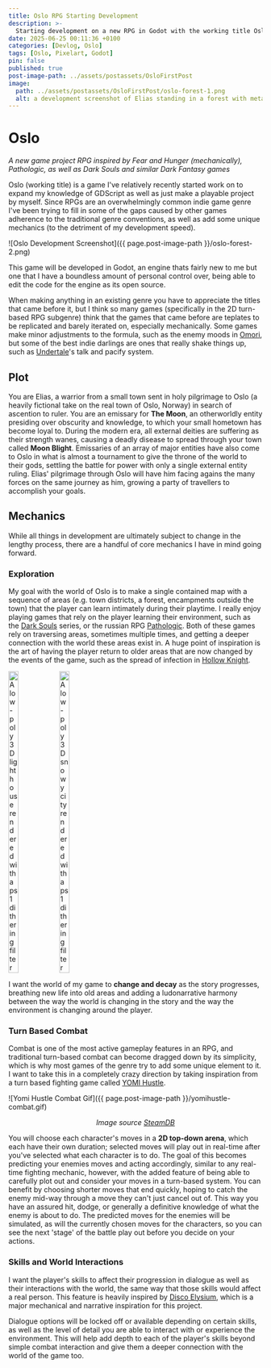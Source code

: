 ```yaml
---
title: Oslo RPG Starting Development
description: >-
  Starting development on a new RPG in Godot with the working title Oslo
date: 2025-06-25 00:11:36 +0100
categories: [Devlog, Oslo]
tags: [Oslo, Pixelart, Godot]
pin: false
published: true
post-image-path: ../assets/postassets/OsloFirstPost
image:
  path: ../assets/postassets/OsloFirstPost/oslo-forest-1.png
  alt: a development screenshot of Elias standing in a forest with metal fencing blocking off the treeline
---
```


# Oslo
<i class="subtitle">A new game project RPG inspired by Fear and Hunger (mechanically), Pathologic, as well as Dark Souls and similar Dark Fantasy games</i>

Oslo (working title) is a game I've relatively recently started work on to expand my knowledge of GDScript as well as just make a playable project by myself. Since RPGs are an overwhelmingly common indie game genre I've been trying to fill in some of the gaps caused by other games adherence to the traditional genre conventions, as well as add some unique mechanics (to the detriment of my development speed).

![Oslo Development Screenshot]({{ page.post-image-path }}/oslo-forest-2.png)

This game will be developed in Godot, an engine thats fairly new to me but one that I have a boundless amount of personal control over, being able to edit the code for the engine as its open source.

When making anything in an existing genre you have to appreciate the titles that came before it, but I think so many games (specifically in the 2D turn-based RPG subgenre) think that the games that came before are teplates to be replicated and barely iterated on, especially mechanically. Some games make minor adjustments to the formula, such as the enemy moods in <a href="https://store.steampowered.com/app/1150690/OMORI/">Omori</a>, but some of the best indie darlings are ones that really shake things up, such as <a href="https://store.steampowered.com/app/391540/Undertale/">Undertale</a>'s talk and pacify system.

## Plot

You are Elias, a warrior from a small town sent in holy pilgrimage to Oslo (a heavily fictional take on the real town of Oslo, Norway) in search of ascention to ruler. You are an emissary for **The Moon**, an otherworldly entity presiding over obscurity and knowledge, to which your small hometown has become loyal to. During the modern era, all external deities are suffering as their strength wanes, causing a deadly disease to spread through your town called **Moon Blight**. Emissaries of an array of major entities have also come to Oslo in what is almost a tournament to give the throne of the world to their gods, settling the battle for power with only a single external entity ruling. Elias' pilgrimage through Oslo will have him facing agains the many forces on the same journey as him, growing a party of travellers to accomplish your goals.

## Mechanics

While all things in development are ultimately subject to change in the lengthy process, there are a handful of core mechanics I have in mind going forward.

### Exploration

My goal with the world of Oslo is to make a single contained map with a sequence of areas (e.g. town districts, a forest, encampments outside the town) that the player can learn intimately during their playtime. I really enjoy playing games that rely on the player learning their environment, such as the <a href="https://store.steampowered.com/sale/DarkSoulsFranchise">Dark Souls</a> series, or the russian RPG <a href="https://store.steampowered.com/app/384110/Pathologic_Classic_HD/">Pathologic</a>. Both of these games rely on traversing areas, sometimes multiple times, and getting a deeper connection with the world these areas exist in. A huge point of inspiration is the art of having the player return to older areas that are now changed by the events of the game, such as the spread of infection in <a href="https://store.steampowered.com/app/367520/Hollow_Knight/">Hollow Knight</a>.

<div style="display:flex">
    <img src="{{ page.post-image-path }}/hk-forgotten-crossroads.png" title="A lighthouse rendered using the dithering effect" alt="A low-poly 3D lighthouse rendered with a ps1 dithering filter" height="20%">
    <img src="{{ page.post-image-path }}/hk-infected-crossroads.png" title="A snowy city scene rendered with dithering" alt="A low-poly 3D snowy city rendered with a ps1 dithering filter" height="20%">
</div>

I want the world of my game to **change and decay** as the story progresses, breathing new life into old areas and adding a ludonarrative harmony between the way the world is changing in the story and the way the environment is changing around the player.

### Turn Based Combat

Combat is one of the most active gameplay features in an RPG, and traditional turn-based combat can become dragged down by its simplicity, which is why most games of the genre try to add some unique element to it. I want to take this in a completely crazy direction by taking inspiration from a turn based fighting game called <a href="https://store.steampowered.com/app/2212330/Your_Only_Move_Is_HUSTLE/">YOMI Hustle</a>.

![Yomi Hustle Combat Gif]({{ page.post-image-path }}/yomihustle-combat.gif)
<div style="text-align: center;">
<i class="subtitle">Image source <a href="https://steamdb.info/patchnotes/12485106/">SteamDB</a></i>
</div>

You will choose each character's moves in a **2D top-down arena**, which each have their own duration; selected moves will play out in real-time after you've selected what each character is to do. The goal of this becomes predicting your enemies moves and acting accordingly, similar to any real-time fighting mechanic, however, with the added feature of being able to carefully plot out and consider your moves in a turn-based system.
You can benefit by choosing shorter moves that end quickly, hoping to catch the enemy mid-way through a move they can't just cancel out of. This way you have an assured hit, dodge, or generally a definitive knowledge of what the enemy is about to do. The predicted moves for the enemies will be simulated, as will the currently chosen moves for the characters, so you can see the next 'stage' of the battle play out before you decide on your actions.

### Skills and World Interactions

I want the player's skills to affect their progression in dialogue as well as their interactions with the world, the same way that those skills would affect a real person. This feature is heavily inspired by <a href="https://store.steampowered.com/app/632470/Disco_Elysium__The_Final_Cut/">Disco Elysium</a>, which is a major mechanical and narrative inspiration for this project.

Dialogue options will be locked off or available depending on certain skills, as well as the level of detail you are able to interact with or experience the environment. This will help add depth to each of the player's skills beyond simple combat interaction and give them a deeper connection with the world of the game too.